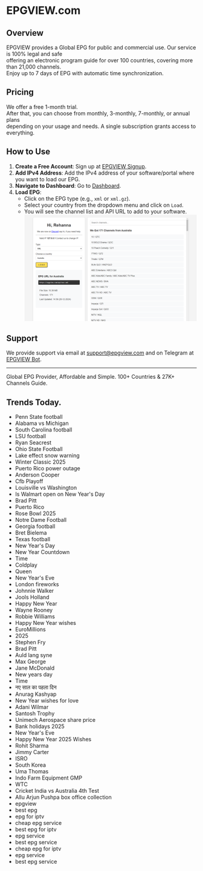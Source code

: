 # EPGVIEW.com



## Overview
EPGVIEW provides a Global EPG for public and commercial use. Our service is 100% legal and safe\
offering an electronic program guide for over 100 countries, covering more than 21,000 channels.\
Enjoy up to 7 days of EPG with automatic time synchronization.

## Pricing
We offer a free 1-month trial. \
After that, you can choose from monthly, 3-monthly, 7-monthly, or annual plans \
depending on your usage and needs. A single subscription grants access to everything.

## How to Use
1. **Create a Free Account**: Sign up at [EPGVIEW Signup](https://epgview.com/signup.php).
2. **Add IPv4 Address**: Add the IPv4 address of your software/portal where you want to load our EPG.
3. **Navigate to Dashboard**: Go to [Dashboard](https://epgview.com/dashboard.php).
4. **Load EPG**:
   - Click on the EPG type (e.g., `xml` or `xml.gz`).
   - Select your country from the dropdown menu and click on `Load`.
   - You will see the channel list and API URL to add to your software.
![EPGVIEW](img/dashboard.png)
## Support
We provide support via email at [support@epgview.com](mailto:support@epgview.com) and on Telegram at [EPGVIEW Bot](https://t.me/epgview_bot).

---

Global EPG Provider, Affordable and Simple. 100+ Countries & 27K+ Channels Guide.

## Trends Today.

- Penn State football
- Alabama vs Michigan
- South Carolina football
- LSU football
- Ryan Seacrest
- Ohio State Football
- Lake effect snow warning
- Winter Classic 2025
- Puerto Rico power outage
- Anderson Cooper
- Cfb Playoff
- Louisville vs Washington
- Is Walmart open on New Year's Day
- Brad Pitt
- Puerto Rico
- Rose Bowl 2025
- Notre Dame Football
- Georgia football
- Bret Bielema
- Texas football
- New Year's Day
- New Year Countdown
- Time
- Coldplay
- Queen
- New Year's Eve
- London fireworks
- Johnnie Walker
- Jools Holland
- Happy New Year
- Wayne Rooney
- Robbie Williams
- Happy New Year wishes
- EuroMillions
- 2025
- Stephen Fry
- Brad Pitt
- Auld lang syne
- Max George
- Jane McDonald
- New years day
- Time
- नए साल का पहला दिन
- Anurag Kashyap
- New Year wishes for love
- Adani Wilmar
- Santosh Trophy
- Unimech Aerospace share price
- Bank holidays 2025
- New Year's Eve
- Happy New Year 2025 Wishes
- Rohit Sharma
- Jimmy Carter
- ISRO
- South Korea
- Uma Thomas
- Indo Farm Equipment GMP
- WTC
- Cricket India vs Australia 4th Test
- Allu Arjun Pushpa box office collection
- epgview
- best epg
- epg for iptv
- cheap epg service
- best epg for iptv
- epg service
- best epg service
- cheap epg for iptv
- epg service
- best epg service

